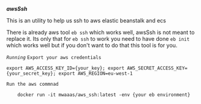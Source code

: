 **_awsSsh_**

This is an utility to help us ssh to aws elastic beanstalk and 
ecs 

There is already aws tool `eb ssh` which works well, awsSsh is not meant
to replace it. Its only that for `eb ssh` to work you need to have done 
`eb init` which works well but if you don't want to do that this tool is for you.


*`Running`*
`Export your aws credentials`

    export AWS_ACCESS_KEY_ID={your_key}; export AWS_SECRET_ACCESS_KEY={your_secret_key}; export AWS_REGION=eu-west-1
   
`Run the aws commnad`
    
        docker run -it mwaaas/aws_ssh:latest -env {your eb environment}
